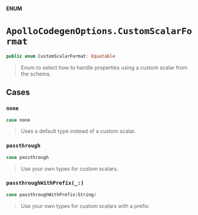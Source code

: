 **ENUM**

# `ApolloCodegenOptions.CustomScalarFormat`

```swift
public enum CustomScalarFormat: Equatable
```

> Enum to select how to handle properties using a custom scalar from the schema.

## Cases
### `none`

```swift
case none
```

> Uses a default type instead of a custom scalar.

### `passthrough`

```swift
case passthrough
```

> Use your own types for custom scalars.

### `passthroughWithPrefix(_:)`

```swift
case passthroughWithPrefix(String)
```

> Use your own types for custom scalars with a prefix.
